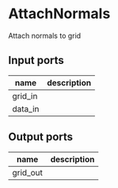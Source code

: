 
# AttachNormals
Attach normals to grid

## Input ports
|name|description|
|-|-|
|grid_in||
|data_in||


## Output ports
|name|description|
|-|-|
|grid_out||
